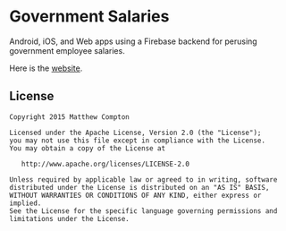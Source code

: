 Government Salaries
============

Android, iOS, and Web apps using a Firebase backend for perusing government employee salaries.

Here is the [website](http://matthew-compton.github.io/government-salaries).

License
-------

    Copyright 2015 Matthew Compton

    Licensed under the Apache License, Version 2.0 (the "License");
    you may not use this file except in compliance with the License.
    You may obtain a copy of the License at

       http://www.apache.org/licenses/LICENSE-2.0

    Unless required by applicable law or agreed to in writing, software
    distributed under the License is distributed on an "AS IS" BASIS,
    WITHOUT WARRANTIES OR CONDITIONS OF ANY KIND, either express or implied.
    See the License for the specific language governing permissions and
    limitations under the License.
